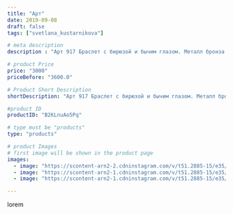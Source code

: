 ```yaml
---
title: "Арт"
date: 2019-09-08
draft: false
tags: ["svetlana_kustarnikova"]

# meta description
description : "Арт 917 Браслет с бирюзой и бычим глазом. Металл бронза ПРОДАНО"

# product Price
price: "3000"
priceBefore: "3600.0"

# Product Short Description
shortDescription: "Арт 917 Браслет с бирюзой и бычим глазом. Металл бронза ПРОДАНО"

#product ID
productID: "B2KLnuAo5Pq"

# type must be "products"
type: "products"

# product Images
# first image will be shown in the product page
images:
  - image: "https://scontent-arn2-2.cdninstagram.com/v/t51.2885-15/e35/67793294_397280584317548_4276928778373047952_n.jpg?_nc_ht=scontent-arn2-2.cdninstagram.com&_nc_cat=108&_nc_ohc=fp75EliVSoEAX8NPMqm&se=7&tp=1&oh=63be99c94179a4fc596afea5aaf645b8&oe=6060029D&ig_cache_key=MjEyODU2NDg3NDI1OTc2OTc2Mw%3D%3D.2"
  - image: "https://scontent-arn2-1.cdninstagram.com/v/t51.2885-15/e35/69186861_2441727652710139_6534026298200304269_n.jpg?_nc_ht=scontent-arn2-1.cdninstagram.com&_nc_cat=107&_nc_ohc=zJGnqOmq-DUAX9-lMXx&se=8&tp=1&oh=82cddd854c3fd2ed0f6528de5ab99601&oe=605EAF62&ig_cache_key=MjEyODU2NDg3NDIzNDY2NTQ2OA%3D%3D.2"
  - image: "https://scontent-arn2-1.cdninstagram.com/v/t51.2885-15/e35/70887085_427894271408615_6685658473459313612_n.jpg?_nc_ht=scontent-arn2-1.cdninstagram.com&_nc_cat=111&_nc_ohc=IYRUtyveEacAX_Qs0Z9&se=7&tp=1&oh=c9b66d5d496fbc7ee2f471f6de080a10&oe=605EA899&ig_cache_key=MjEyODU2NDg3NDI1MTQwMTk5MQ%3D%3D.2"

---
```

lorem
